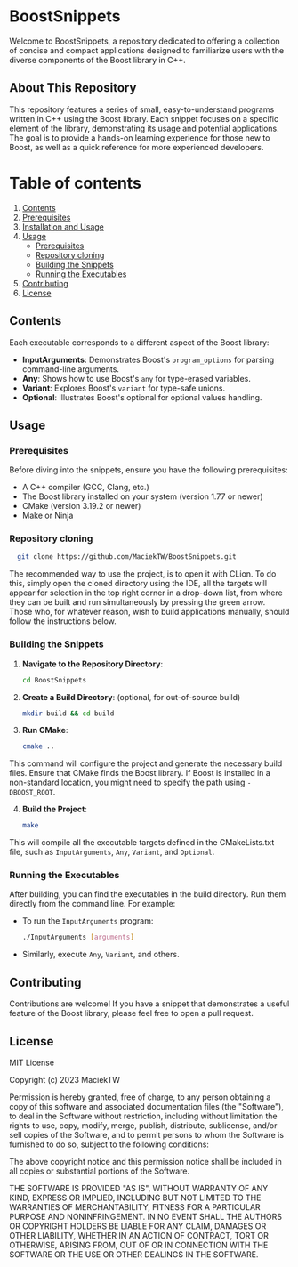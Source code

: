 # BoostSnippets

Welcome to BoostSnippets, a repository dedicated to offering a collection of concise and compact applications designed to familiarize users with the diverse components of the Boost library in C++.

## About This Repository

This repository features a series of small, easy-to-understand programs written in C++ using the Boost library. Each snippet focuses on a specific element of the library, demonstrating its usage and potential applications. The goal is to provide a hands-on learning experience for those new to Boost, as well as a quick reference for more experienced developers.

# Table of contents
1. [Contents](#contents)
1. [Prerequisites](#prerequisites)
2. [Installation and Usage](#installation)
3. [Usage](#usage)
   - [Prerequisites](#prerequisites)
   - [Repository cloning](#repository-cloning)
   - [Building the Snippets](#building-the-snippets)
   - [Running the Executables](#running-the-executables)
5. [Contributing](#contributing)
6. [License](#license)

## Contents

Each executable corresponds to a different aspect of the Boost library:

- **InputArguments**: Demonstrates Boost's `program_options` for parsing command-line arguments.
- **Any**: Shows how to use Boost's `any` for type-erased variables.
- **Variant**: Explores Boost's `variant` for type-safe unions.
- **Optional**: Illustrates Boost's optional for optional values handling.

## Usage

### Prerequisites

Before diving into the snippets, ensure you have the following prerequisites:

- A C++ compiler (GCC, Clang, etc.)
- The Boost library installed on your system (version 1.77 or newer)
- CMake (version 3.19.2 or newer)
- Make or Ninja

### Repository cloning

```bash
  git clone https://github.com/MaciekTW/BoostSnippets.git
 ```
The recommended way to use the project, is to open it with CLion. To do this, simply open the cloned directory using the IDE, all the targets will appear for selection in the top right corner in a drop-down list, from where they can be built and run simultaneously by pressing the green arrow. Those who, for whatever reason, wish to build applications manually, should follow the instructions below.

### Building the Snippets

1. **Navigate to the Repository Directory**: 
    ```bash
    cd BoostSnippets
    ```

2. **Create a Build Directory**: (optional, for out-of-source build)
    ```bash
    mkdir build && cd build
    ```

3. **Run CMake**: 
    ```bash
    cmake ..
    ```
This command will configure the project and generate the necessary build files. Ensure that CMake finds the Boost library. If Boost is installed in a non-standard location, you might need to specify the path using `-DBOOST_ROOT`.

4. **Build the Project**: 
    ```bash
    make
    ```
This will compile all the executable targets defined in the CMakeLists.txt file, such as `InputArguments`, `Any`, `Variant`, and `Optional`.

### Running the Executables

After building, you can find the executables in the build directory. Run them directly from the command line. For example:

- To run the `InputArguments` program:
    ```bash
    ./InputArguments [arguments]
    ```
- Similarly, execute `Any`, `Variant`, and others.

## Contributing

Contributions are welcome! If you have a snippet that demonstrates a useful feature of the Boost library, please feel free to open a pull request.

## License

MIT License

Copyright (c) 2023 MaciekTW

Permission is hereby granted, free of charge, to any person obtaining a copy
of this software and associated documentation files (the "Software"), to deal
in the Software without restriction, including without limitation the rights
to use, copy, modify, merge, publish, distribute, sublicense, and/or sell
copies of the Software, and to permit persons to whom the Software is
furnished to do so, subject to the following conditions:

The above copyright notice and this permission notice shall be included in all
copies or substantial portions of the Software.

THE SOFTWARE IS PROVIDED "AS IS", WITHOUT WARRANTY OF ANY KIND, EXPRESS OR
IMPLIED, INCLUDING BUT NOT LIMITED TO THE WARRANTIES OF MERCHANTABILITY,
FITNESS FOR A PARTICULAR PURPOSE AND NONINFRINGEMENT. IN NO EVENT SHALL THE
AUTHORS OR COPYRIGHT HOLDERS BE LIABLE FOR ANY CLAIM, DAMAGES OR OTHER
LIABILITY, WHETHER IN AN ACTION OF CONTRACT, TORT OR OTHERWISE, ARISING FROM,
OUT OF OR IN CONNECTION WITH THE SOFTWARE OR THE USE OR OTHER DEALINGS IN THE
SOFTWARE.
